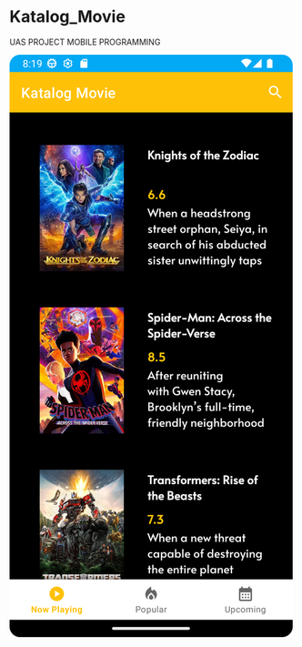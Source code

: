 
# Katalog_Movie
UAS PROJECT MOBILE PROGRAMMING

![MENU NOW PLAYING](https://github.com/YudiWiputra/Katalog_Movie/blob/master/Screenshot_20230709_161950.png?raw=true)
